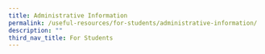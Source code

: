 ```yaml
---
title: Administrative Information
permalink: /useful-resources/for-students/administrative-information/
description: ""
third_nav_title: For Students
---
```

